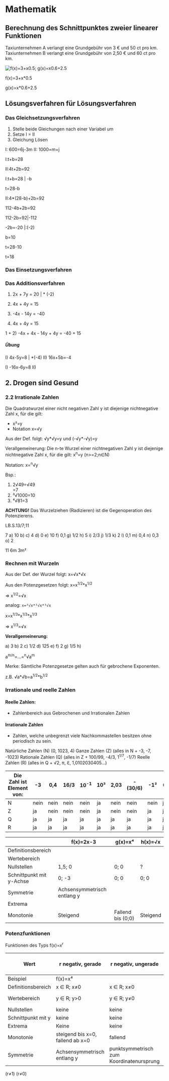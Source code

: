 # Mathematik
## Berechnung des Schnittpunktes zweier linearer Funktionen

Taxiunternehmen A verlangt eine Grundgebühr von 3 € und 50 ct pro km.
Taxiunternehmen B verlangt eine Grundgebühr von 2,50 € und 60 ct pro km.

![f(x)=3+x*0.5; g(x)=x*0.6+2.5](file:///home/raphael/Documents/School/Schuljahr_22-23/Mathematik/graph1.png)

f(x)=3+x*0.5

g(x)=x*0.6+2.5

## Lösungsverfahren für Lösungsverfahren
### Das Gleichsetzungsverfahren

1. Stelle beide Gleichungen nach einer Variabel um
2. Setze I = II
3. Gleichung Lösen

I: 600=6j-3m
II: 1000=m+j



I:t+b=28

II:4t+2b=92

I:t+b=28 | -b

  t=28-b

II:4*(28-b)+2b=92

  112-4b+2b=92

  112-2b=92|-112

  -2b=-20  |:(-2)

  b=10

  t=28-10

  t=18

### Das Einsetzungsverfahren



### Das Additionsverfahren

1. 2x + 7y = 20 | * (-2)
2. 4x + 4y = 15


1. -4x - 14y = -40
2. 4x + 4y = 15


1 + 2) -4x + 4x - 14y + 4y = -40 + 15


##### Übung

I) 4x-5y=8 | *(-4)
II) 16x+5b=-4

I) -16x-6y=8
II) 

## 2. Drogen sind Gesund

### 2.2 Irrationale Zahlen

Die Quadratwurzel einer nicht negativen Zahl y ist diejenige nichtnegative Zahl x, für die gilt:
- x²=y
- Notation x=√y

Aus der Def. folgt: √y*√y=y und (-√y*-√y)=y

Verallgemeinerung:
Die n-te Wurzel einer nichtnegativen Zahl y ist diejenige nichtnegative Zahl x, für die gilt: x<sup>n</sup>=y (n>=2;n∈N)

Notation: x=<sup>n</sup>√y

Bsp.:
1. 2√49=√49 \
=7
2. ³√1000=10
3. ⁴√81=3

**ACHTUNG!** Das Wurzelziehen (Radizieren) ist die Gegenoperation des Potenzierens.

LB.S.13/7;11

7
a) 10
b) 
c) 4
d) 0
e) 10
f) 0,1
g) 1/2
h) 5
i) 2/3
j) 1/3
k) 2
l) 0,1
m) 0,4
n) 0,3
o) 2

11
 6m
 3m²

### Rechnen mit Wurzeln

Aus der Def. der Wurzel folgt:
x=√x*√x

Aus den Potenzgesetzen folgt: 
x=x<sup>1/2</sup>*x<sup>1/2</sup>

=> x<sup>1/2</sup>=√x

analog:
`x=³√x*³√x*³√x`

x=x<sup>1/3</sup>*x<sup>1/3</sup>*x<sup>1/3</sup>

=> x<sup>1/3</sup>=√x

**Verallgemeinerung:**

a) 3
b) 2
c) 1/2
d) 125
e) 
f) 2
g) 1/5
h) 

a<sup>m/n</sup>=...=<sup>n</sup>√a<sup>m</sup>

Merke: Sämtliche Potenzgesetze gelten auch für gebrochene Exponenten.

z.B. √a*√b=a<sup>1/2</sup>*b<sup>1/2</sup>

### Irrationale und reelle Zahlen

#### Reelle Zahlen:
- Zahlenbereich aus Gebrochenen und Irrationalen Zahlen

#### Irrationale Zahlen
- Zahlen, welche unbegrenzt viele Nachkommastellen besitzen ohne periodisch zu sein.

Natürliche Zahlen (N) (0, 1023, 4)
Ganze Zahlen (Z) (alles in N + -3, -7, -1023)
Rationale Zahlen (Q) (alles in Z + 100/99, -4/3, 1<sup>1/7</sup>, -1/7)
Reelle Zahlen (R) (alles in Q + √2, π, ℇ, 1,0102030405...)

| Die Zahl ist Element von: | -3   | 0,4  | 16/3 | 10<sup>-1</sup> | 10³ | 2,03 | -(30/6) | -1²  | 0   | 0,123456... |
|---------------------------|------|------|------|-----------------|-----|------|---------|------|-----|-------------|
| N                         | nein | nein | nein | nein            | ja  | nein | nein    | nein | ja  | nein        |
| Z                         | ja   | nein | nein | nein            | ja  | nein | nein    | ja   | ja  | nein        |
| Q                         | ja   | ja   | ja   | ja              | ja  | ja   | ja      | ja   | ja  | nein        |
| R                         | ja   | ja   | ja   | ja              | ja  | ja   | ja      | ja   | ja  | ja          |

|                          | f(x)=2x-3                   | g(x)=x⁴           | h(x)=√x  |
|--------------------------|-----------------------------|-------------------|----------|
| Definitionsbereich       |                             |                   |          |
| Wertebereich             |                             |                   |          |
| Nullstellen              | 1,5; 0                      | 0; 0              | ?        |
| Schnittpunkt mit y-Achse | 0; -3                       | 0; 0              | 0; 0     |
| Symmetrie                | Achsensymmetrisch entlang y |                   |          |
| Extrema                  |                             |                   |          |
| Monotonie                | Steigend                    | Fallend bis (0;0) | Steigend |

### Potenzfunktionen

Funktionen des Typs f(x)=x<sup>r</sup>

| Wert               | r negativ, gerade                | r negativ, ungerade                      | r positiv, gerade | r positiv, ungerade |
|--------------------|----------------------------------|------------------------------------------|-------------------|---------------------|
| Beispiel           | f(x)=x⁴                          |                                          |                   |                     |
| Definitionsbereich | x ∈ R; x≠0                       | x ∈ R; x≠0                               | x ∈ R             |                     |
| Wertebereich       | y ∈ R; y>0                       | y ∈ R; y≠0                               | y ∈ R; y⪭0        |                     |
| Nullstellen        | keine                            | keine                                    |                   |                     |
| Schnittpunkt mit y | keine                            | keine                                    |                   |                     |
| Extrema            | Keine                            | keine                                    |                   |                     |
| Monotonie          | steigend bis x=0, fallend ab x=0 | fallend                                  |                   |                     |
| Symmetrie          | Achsensymmetrisch entlang y      | punktsymmetrisch zum Koordinatenursprung |                   |                     |

(r≠1)
(r≠0)
